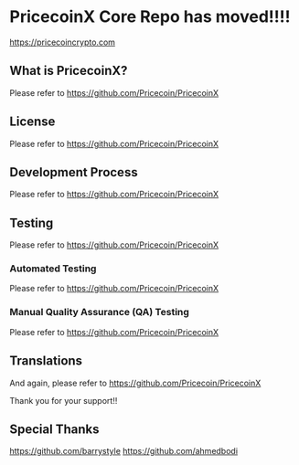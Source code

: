 PricecoinX Core Repo has moved!!!!
=====================================


https://pricecoincrypto.com

What is PricecoinX?
----------------

Please refer to https://github.com/Pricecoin/PricecoinX

License
-------

Please refer to https://github.com/Pricecoin/PricecoinX

Development Process
-------------------

Please refer to https://github.com/Pricecoin/PricecoinX

Testing
-------

Please refer to https://github.com/Pricecoin/PricecoinX

### Automated Testing

Please refer to https://github.com/Pricecoin/PricecoinX

### Manual Quality Assurance (QA) Testing

Please refer to https://github.com/Pricecoin/PricecoinX

Translations
------------

And again, please refer to https://github.com/Pricecoin/PricecoinX


Thank you for your support!!

Special Thanks
------------
https://github.com/barrystyle
https://github.com/ahmedbodi
